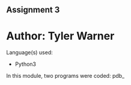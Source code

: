 ## Assignment 3

# Author: Tyler Warner

Language(s) used:
- Python3

In this module, two programs were coded: pdb_
